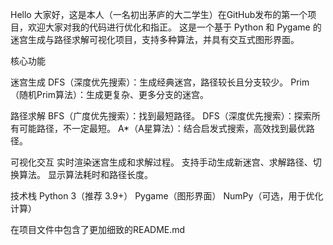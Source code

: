 Hello 大家好，这是本人（一名初出茅庐的大二学生）在GitHub发布的第一个项目，欢迎大家对我的代码进行优化和指正。
这是一个基于 Python 和 Pygame 的迷宫生成与路径求解可视化项目，支持多种算法，并具有交互式图形界面。

核心功能

迷宫生成 
DFS（深度优先搜索）：生成经典迷宫，路径较长且分支较少。
Prim（随机Prim算法）：生成更复杂、更多分支的迷宫。

路径求解 
BFS（广度优先搜索）：找到最短路径。
DFS（深度优先搜索）：探索所有可能路径，不一定最短。
A*（A星算法）：结合启发式搜索，高效找到最优路径。

可视化交互 
实时渲染迷宫生成和求解过程。
支持手动生成新迷宫、求解路径、切换算法。
显示算法耗时和路径长度。

技术栈
Python 3（推荐 3.9+）
Pygame（图形界面）
NumPy（可选，用于优化计算）

在项目文件中包含了更加细致的README.md
